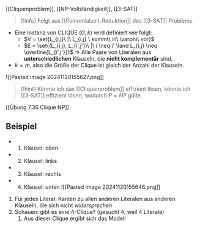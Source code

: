 [[Cliquenproblem]], [[NP-Vollständigkeit]], [[3-SAT]]

> [!info] Folgt aus [[Polnomialzeit-Reduktion]] des [[3-SAT]] Problems.

- Eine Instanz von CLIQUE $(G, k)$ wird definiert wie folgt:
	- $V = \set{L_{i,j}\ |\ L_{i,j} \ kommt\ in\ \varphi\ vor}$
	- $E = \set{(L_{i,j}, L_{i',j'})\ |\ i \neq i' \land L_{i,j} \neq \overline{L_{i',j'}}}$ => Alle Paare von Literalen aus **unterschiedlichen** Klauseln, die **nicht komplementär** sind.
- $k = m$, also die Größe der Clique ist gleich der Anzahl der Klauseln.

![[Pasted image 20241120155627.png]]


> [!hint] Könnte ich das [[Cliquenproblem]] effizient lösen, könnte ich [[3-SAT]] effizient lösen, wodurch $P = NP$ gülte.

[[Übung 7.36 Clique NP]]
## Beispiel
- 1. Klausel: oben
- 2. Klausel: links
- 3. Klausel: rechts
- 4. Klausel: unten
![[Pasted image 20241120155646.png]]


1. Für jedes Literal: Kanten zu allen anderen Literalen aus anderen Klauseln, die sich nicht _widersprechen_
2. Schauen: gibt es eine 4-Clique? (gesucht 4, weil 4 Literale)
	1. Aus dieser Clique ergibt sich das Modell